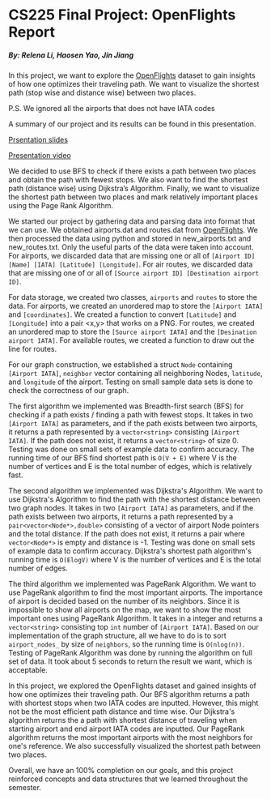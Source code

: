 # CS225 Final Project: OpenFlights Report
##### By: Relena Li, Haosen Yao, Jin Jiang

In this project, we want to explore the [OpenFlights](https://openflights.org/data.html) dataset to gain insights of how one optimizes their traveling path.
We want to visualize the shortest path (stop wise and distance wise) between two places.

P.S. We ignored all the airports that does not have IATA codes

A summary of our project and its results can be found in this presentation.

[Prsentation slides](https://docs.google.com/presentation/d/1T_b8ztMlkADHwnpig6dSY01ThUqpgwkUn1H38vdvA6Y/edit?usp=sharing)

[Presentation video]()

We decided to use BFS to check if there exists a path between two places and obtain the path with fewest stops.
We also want to find the shortest path (distance wise) using Dijkstra’s Algorithm. 
Finally, we want to visualize the shortest path between two places and mark relatively important places using the Page Rank Algorithm.

We started our project by gathering data and parsing data into format that we can use. We obtained airports.dat and routes.dat from [OpenFlights](https://openflights.org/data.html). We then processed the data using python and stored in new_airports.txt and new_routes.txt. Only the useful parts of the data were taken into account. For airports, we discarded data that are missing one or all of `[Airport ID] [Name] [IATA] [Latitude] [Longitude]`. For air routes, we discarded data that are missing one of or all of `[Source airport ID] [Destination airport ID]`.

For data storage, we created two classes, `airports` and `routes` to store the data. For airports, we created an unordered map to store the `[Airport IATA]` and `[coordinates]`. We created a function to convert `[Latitude]` and `[Longitude]` into a pair <x,y> that works on a PNG. For routes, we created an unordered map to store the `[Source airport IATA]` and the `[Desination airport IATA]`. For available routes, we created a function to draw out the line for routes.

For our graph construction, we established a struct `Node` containing `[Airport IATA]`, `neighbor` vector containing all neighboring Nodes, `latitude`, and `longitude` of the airport. Testing on small sample data sets is done to check the correctness of our graph.

The first algorithm we implemented was Breadth-first search (BFS) for checking if a path exists / finding a path with fewest stops. It takes in two `[Airport IATA]` as parameters, and if the path exists between two airports, it returns a path represented by a `vector<string>` consisting `[Airport IATA]`. If the path does not exist, it returns a `vector<string>` of size 0. Testing was done on small sets of example data to confirm accuracy. The running time of our BFS find shortest path is `O(V + E)` where V is the number of vertices and E is the total number of edges, which is relatively fast.

The second algorithm we implemented was Dijkstra's Algorithm. We want to use Dijkstra's Algorithm to find the path with the shortest distance between two graph nodes. It takes in two `[Airport IATA]` as parameters, and if the path exists between two airports, it returns a path represented by a `pair<vector<Node*>,double>` consisting of a vector of airport Node pointers and the total distance. If the path does not exist, it returns a pair where `vector<Node*>` is empty and distance is -1. Testing was done on small sets of example data to confirm accuracy. Dijkstra's shortest path algorithm's running time is `O(ElogV)` where V is the number of vertices and E is the total number of edges.

The third algorithm we implemented was PageRank Algorithm. We want to use PageRank algorithm to find the most important airports. The importance of airport is decided based on the number of its neighbors. Since it is impossible to show all airports on the map, we want to show the most important ones using PageRank Algorithm. It takes in a integer and returns a `vector<string>` consisting top `int` number of `[Airport IATA]`. Based on our implementation of the graph structure, all we have to do is to sort `airport_nodes_` by size of `neighbors`, so the running time is `O(nlog(n))`. Testing of PageRank Algorithm was done by running the algorithm on full set of data. It took about 5 seconds to return the result we want, which is acceptable.

In this project, we explored the OpenFlights dataset and gained insights of how one optimizes their traveling path. Our BFS algorithm returns a path with shortest stops when two IATA codes are inputted. However, this might not be the most efficient path distance and time wise. Our Dijkstra's algorithm returns the a path with shortest distance of traveling when starting airport and end airport IATA codes are inputted. Our PageRank algorithm returns the most important airports with the most neighbors for one's reference. We also successfully visualized the shortest path between two places.

Overall, we have an 100% completion on our goals, and this project reinforced concepts and data structures that we learned throughout the semester.
